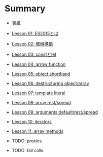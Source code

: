 # Summary

* [表紙](README.md)
* [Lesson 01: ES2015とは](lesson-01.md)
* [Lesson 02: 環境構築](lesson-02.md)
* [Lesson 03: constとlet](lesson-03.md)
* [Lesson 04: arrow function](lesson-04.md)
* [Lesson 05: object shorthand](lesson-05.md)
* [Lesson 06: destructuring object/array](lesson-06.md)
* [Lesson 07: template literal](lesson-07.md)


* [Lesson 08: array rest/spread](lesson-08.md)
* [Lesson 09: arguments default/rest/spread](lesson-09.md)
* [Lesson 10: iterators](lesson-10.md)
* [Lesson 11: array methods](lesson-11.md)


* TODO: proxies
* TODO: tail calls

